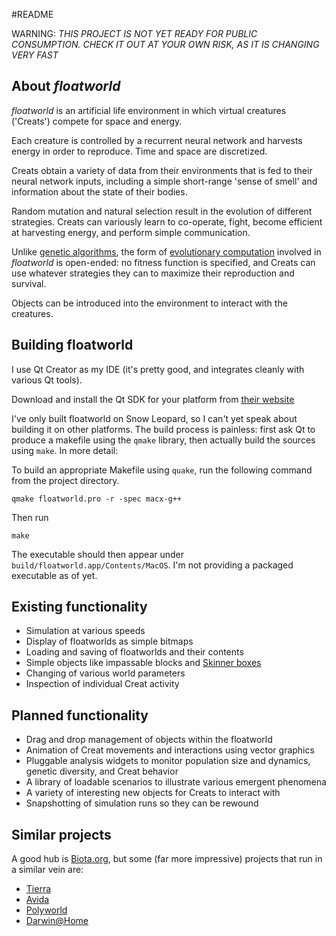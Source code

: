 #README

WARNING: *THIS PROJECT IS NOT YET READY FOR PUBLIC CONSUMPTION. CHECK IT OUT AT YOUR OWN RISK, AS IT IS CHANGING VERY FAST*

## About *floatworld*	

*floatworld* is an artificial life environment in which virtual creatures ('Creats') compete for space and energy.

Each creature is controlled by a recurrent neural network and harvests energy in order to reproduce. Time and space are discretized. 

Creats obtain a variety of data from their environments that is fed to their neural network inputs, including a simple short-range 'sense of smell' and information about the state of their bodies.

Random mutation and natural selection result in the evolution of different strategies. Creats can variously learn to co-operate, fight, become efficient at harvesting energy, and perform simple communication.

Unlike [genetic algorithms](http://en.wikipedia.org/wiki/Genetic_algorithm), the form of [evolutionary computation](http://en.wikipedia.org/wiki/Evolutionary_computation) involved in *floatworld* is open-ended: no fitness function is specified, and Creats can use whatever strategies they can to maximize their reproduction and survival.  

Objects can be introduced into the environment to interact with the creatures. 

## Building floatworld

I use Qt Creator as my IDE (it's pretty good, and integrates cleanly with various Qt tools). 

Download and install the Qt SDK for your platform from [their website](http://qt.nokia.com/downloads/downloads)

I've only built floatworld on Snow Leopard, so I can't yet speak about building it on other platforms. The build process is painless: first ask Qt to produce a makefile using the `qmake` library, then actually build the sources using `make`. In more detail:

To build an appropriate Makefile using `quake`, run the following command from the project directory. 

    qmake floatworld.pro -r -spec macx-g++

Then run 

    make

The executable should then appear under `build/floatworld.app/Contents/MacOS`. I'm not providing a packaged executable as of yet.

## Existing functionality

*   Simulation at various speeds
*   Display of floatworlds as simple bitmaps
*   Loading and saving of floatworlds and their contents
*   Simple objects like impassable blocks and [Skinner boxes](http://en.wikipedia.org/wiki/Skinner_box)
*   Changing of various world parameters
*   Inspection of individual Creat activity

## Planned functionality

*   Drag and drop management of objects within the floatworld
*   Animation of Creat movements and interactions using vector graphics
*   Pluggable analysis widgets to monitor population size and dynamics, genetic diversity, and Creat behavior
*   A library of loadable scenarios to illustrate various emergent phenomena
*   A variety of interesting new objects for Creats to interact with
*   Snapshotting of simulation runs so they can be rewound

## Similar projects

A good hub is [Biota.org](http://www.biota.org/), but some (far more impressive) projects that run in a similar vein are:

*   [Tierra](http://life.ou.edu/tierra/)
*   [Avida](http://devolab.msu.edu/)
*   [Polyworld](http://sourceforge.net/projects/polyworld/)
*   [Darwin@Home](http://www.darwinathome.org/)
